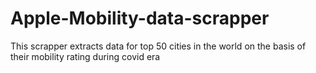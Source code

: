 # Apple-Mobility-data-scrapper
This scrapper extracts data for top 50 cities in the world on the basis of their mobility rating during covid era
